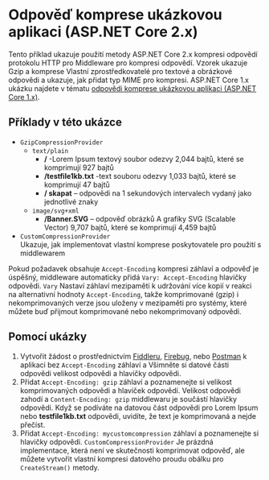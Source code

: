 # <a name="response-compression-sample-application-aspnet-core-2x"></a>Odpověď komprese ukázkovou aplikaci (ASP.NET Core 2.x)

Tento příklad ukazuje použití metody ASP.NET Core 2.x kompresi odpovědí protokolu HTTP pro Middleware pro kompresi odpovědí. Vzorek ukazuje Gzip a komprese Vlastní zprostředkovatelé pro textové a obrázkové odpovědi a ukazuje, jak přidat typ MIME pro kompresi. ASP.NET Core 1.x ukázku najdete v tématu [odpovědi komprese ukázkovou aplikaci (ASP.NET Core 1.x)](https://github.com/aspnet/Docs/tree/master/aspnetcore/performance/response-compression/samples/1.x).

## <a name="examples-in-this-sample"></a>Příklady v této ukázce

* `GzipCompressionProvider`
  * `text/plain`
    * **/** -Lorem Ipsum textový soubor odezvy 2,044 bajtů, které se komprimují 927 bajtů
    * **/testfile1kb.txt** -text souboru odezvy 1,033 bajtů, které se komprimují 47 bajtů
    * **/ skapat** – odpovědi na 1 sekundových intervalech vydaný jako jednotlivé znaky
  * `image/svg+xml`
    * **/Banner.SVG** – odpověď obrázků A grafiky SVG (Scalable Vector) 9,707 bajtů, které se komprimují 4,459 bajtů
* `CustomCompressionProvider`<br>Ukazuje, jak implementovat vlastní komprese poskytovatele pro použití s middlewarem

Pokud požadavek obsahuje `Accept-Encoding` kompresi záhlaví a odpověď je úspěšný, middleware automaticky přidá `Vary: Accept-Encoding` hlavičky odpovědi. `Vary` Nastaví záhlaví mezipaměti k udržování více kopií v reakci na alternativní hodnoty `Accept-Encoding`, takže komprimované (gzip) i nekomprimovaných verze jsou uloženy v mezipaměti pro systémy, které můžete buď přijmout komprimované nebo nekomprimovaný odpovědi.

## <a name="using-the-sample"></a>Pomocí ukázky

1. Vytvořit žádost o prostřednictvím [Fiddleru](http://www.telerik.com/fiddler), [Firebug](http://getfirebug.com/), nebo [Postman](https://www.getpostman.com/) k aplikaci bez `Accept-Encoding` záhlaví a Všimněte si datové části odpovědi velikost odpovědi a hlavičky odpovědi.
1. Přidat `Accept-Encoding: gzip` záhlaví a poznamenejte si velikost komprimovaných odpovědi a hlaviček odpovědí. Velikost odpovědi zahodí a `Content-Encoding: gzip` middlewaru je součástí hlavičky odpovědi. Když se podíváte na datovou část odpovědi pro Lorem Ipsum nebo **testfile1kb.txt** odpovědi, uvidíte, že text je komprimovaná a nejde přečíst.
1. Přidat `Accept-Encoding: mycustomcompression` záhlaví a poznamenejte si hlavičky odpovědi. `CustomCompressionProvider` Je prázdná implementace, která není ve skutečnosti komprimovat odpověď, ale můžete vytvořit vlastní kompresi datového proudu obálku pro `CreateStream()` metody.
